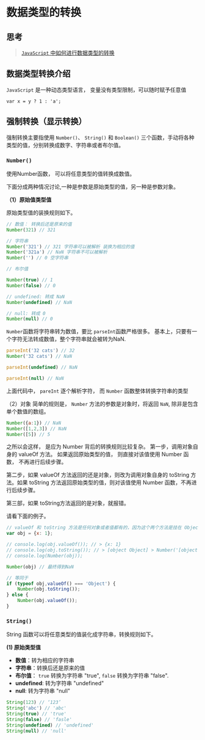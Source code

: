 # <a id="top"> 数据类型的转换 <a/>

## 思考

> [`JavaScript` 中如何进行数据类型的转换](#answer)

## 数据类型转换介绍

`JavaScript` 是一种动态类型语言， 变量没有类型限制，可以随时赋予任意值

`var x = y ? 1 : 'a';`

## 强制转换（显示转换）

强制转换主要指使用 `Number()`、 ``String()`` 和 `Boolean()` 三个函数，手动将各种类型的值，分别转换成数字、字符串或者布尔值。

### `Number()`

使用Number函数， 可以将任意类型的值转换成数值。

下面分成两种情况讨论,一种是参数是原始类型的值，另一种是参数对象。

**（1）原始值类型值**

原始类型值的装换规则如下。

```js
// 数值： 转换后还是原来的值
Number(321) // 321

// 字符串
Number('321') // 321 字符串可以被解析 装换为相应的值
Number('321a') // NaN 字符串不可以被解析
Number('') // 0 空字符串

// 布尔值

Number(true) // 1
Number(false) // 0

// undefined: 转成 NaN
Number(undefined) // NaN

// null: 转成 0
Number(null) // 0

```

`Number`函数将字符串转为数值，要比 `parseInt`函数严格很多。 基本上，只要有一个字符无法转成数值，整个字符串就会被转为NaN.

```js
parseInt('32 cats') // 32
Number('32 cats') // NaN  

parseInt(undefined) // NaN

parseInt(null) // NaN
```
上面代码中， `pareInt` 逐个解析字符， 而 `Number` 函数整体转换字符串的类型

（2）对象
简单的规则是， `Number` 方法的参数是对象时，将返回 `NaN`, 除非是包含单个数值的数组。

```js
Number({a:1}) // NaN
Number([1,2,3]) // NaN
Number([5]) // 5
```
之所以会这样， 是应为 Number 背后的转换规则比较复杂。
第一步，调用对象自身的 valueOf 方法。 如果返回原始类型的值， 则直接对该值使用 Number 函数， 不再进行后续步骤。

第二步，如果 valueOf 方法返回的还是对象，则改为调用对象自身的 toString 方法。如果 toString 方法返回原始类型的值，则对该值使用 Number 函数，不再进行后续步骤。

第三部，如果 toString方法返回的是对象，就报错。

请看下面的例子。

```js
// valueOf 和 toString 方法是任何对象或者值都有的，因为这个两个方法是挂在 Object.protype 上面的
var obj = {x: 1};

// console.log(obj.valueOf()); // > {x: 1}
// console.log(obj.toString()); // > [object Object] > Number('[object Object]')
// console.log(Number(obj));

Number(obj) // 最终得到NaN 

// 等同于
if (typeof obj,valueOf() === 'Object') {
    Number(obj.toString());
} else {
    Number(obj.valueOf());
}

```

### `String()`

String 函数可以将任意类型的值装化成字符串，转换规则如下。

**(1) 原始类型值**

- **数值**：转为相应的字符串
- **字符串**：转换后还是原来的值
- **布尔值**： `true` 转换为字符串 "true", `false` 转换为字符串 "false".
- **undefined**: 转为字符串 "undefined"
- **null**: 转为字符串 "null"

```js
String(123) // ‘123’
String('abc') // 'abc'
String(true) // 'true'
String(false) // 'fasle'
String(undefined) // 'undefined'
String(null) // 'null' 
```